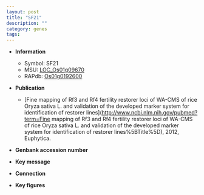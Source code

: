```yaml
---
layout: post
title: "SF21"
description: ""
category: genes
tags: 
---
```


* **Information**  
    + Symbol: SF21  
    + MSU: [LOC_Os01g09670](http://rice.plantbiology.msu.edu/cgi-bin/ORF_infopage.cgi?orf=LOC_Os01g09670)  
    + RAPdb: [Os01g0192600](http://rapdb.dna.affrc.go.jp/viewer/gbrowse_details/irgsp1?name=Os01g0192600)  

* **Publication**  
    + [Fine mapping of Rf3 and Rf4 fertility restorer loci of WA-CMS of rice Oryza sativa L. and validation of the developed marker system for identification of restorer lines](http://www.ncbi.nlm.nih.gov/pubmed?term=Fine mapping of Rf3 and Rf4 fertility restorer loci of WA-CMS of rice Oryza sativa L. and validation of the developed marker system for identification of restorer lines%5BTitle%5D), 2012, Euphytica.

* **Genbank accession number**  

* **Key message**  

* **Connection**  

* **Key figures**  


